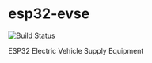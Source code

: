 # esp32-evse

[![Build Status](https://travis-ci.com/dzurikmiroslav/esp32-evse.svg?branch=master)](https://travis-ci.com/dzurikmiroslav/esp32-evse)

ESP32 Electric Vehicle Supply Equipment
